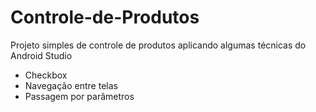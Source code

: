 # Controle-de-Produtos
Projeto simples de controle de produtos aplicando algumas técnicas do Android Studio
- Checkbox
- Navegação entre telas
- Passagem por parâmetros
